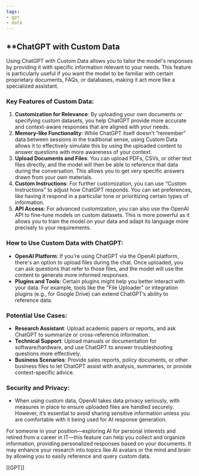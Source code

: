```yaml
---
tags: 
- gpt
- data
---
```


## **ChatGPT with Custom Data

Using ChatGPT with Custom Data allows you to tailor the model's responses by providing it with specific information relevant to your needs. This feature is particularly useful if you want the model to be familiar with certain proprietary documents, FAQs, or databases, making it act more like a specialized assistant.

### Key Features of Custom Data:

1. **Customization for Relevance**: By uploading your own documents or specifying custom datasets, you help ChatGPT provide more accurate and context-aware responses that are aligned with your needs.
2. **Memory-like Functionality**: While ChatGPT itself doesn’t “remember” data between sessions in the traditional sense, using Custom Data allows it to effectively simulate this by using the uploaded content to answer questions with more awareness of your context.
3. **Upload Documents and Files**: You can upload PDFs, CSVs, or other text files directly, and the model will then be able to reference that data during the conversation. This allows you to get very specific answers drawn from your own materials.
4. **Custom Instructions**: For further customization, you can use “Custom Instructions” to adjust how ChatGPT responds. You can set preferences, like having it respond in a particular tone or prioritizing certain types of information.
5. **API Access**: For advanced customization, you can also use the OpenAI API to fine-tune models on custom datasets. This is more powerful as it allows you to train the model on your data and adapt its language more precisely to your requirements.

### How to Use Custom Data with ChatGPT:

- **OpenAI Platform**: If you're using ChatGPT via the OpenAI platform, there's an option to upload files during the chat. Once uploaded, you can ask questions that refer to those files, and the model will use the content to generate more informed responses.
- **Plugins and Tools**: Certain plugins might help you better interact with your data. For example, tools like the "File Uploader" or integration plugins (e.g., for Google Drive) can extend ChatGPT’s ability to reference data.

### Potential Use Cases:

- **Research Assistant**: Upload academic papers or reports, and ask ChatGPT to summarize or cross-reference information.
- **Technical Support**: Upload manuals or documentation for software/hardware, and use ChatGPT to answer troubleshooting questions more effectively.
- **Business Scenarios**: Provide sales reports, policy documents, or other business files to let ChatGPT assist with analysis, summaries, or provide context-specific advice.

### Security and Privacy:

- When using custom data, OpenAI takes data privacy seriously, with measures in place to ensure uploaded files are handled securely. However, it’s essential to avoid sharing sensitive information unless you are comfortable with it being used for AI response generation.

For someone in your position—exploring AI for personal interests and retired from a career in IT—this feature can help you collect and organize information, providing personalized responses based on your documents. It may enhance your research into topics like AI avatars or the mind and brain by allowing you to easily reference and query custom data.

[[GPT]]